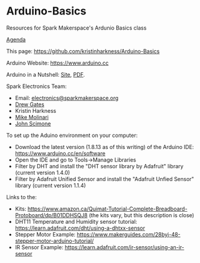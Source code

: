 # Arduino-Basics
Resources for Spark Makerspace's Ardunio Basics class

[Agenda](../agenda.md)

This page: https://github.com/kristinharkness/Arduino-Basics

Arduino Website: https://www.arduino.cc

Arduino in a Nutshell: [Site](https://hci.rwth-aachen.de/arduino), [PDF](https://hci.rwth-aachen.de/get-attachment/2346?fallback=/files/migrated/files/2346-Arduino-In-A-Nutshell-1.13.pdf&filename=Arduino%20In%20A%20Nutshell%201.13.pdf).

Spark Electronics Team:
* Email: electronics@sparkmakerspace.org
* [Drew Gates](https://github.com/drewgates)
* Kristin Harkness
* [Mike Molinari](https://github.com/mmiscool)
* [John Scimone](https://github.com/fsckyou)


To set up the Aduino environment on your computer:
* Download the latest version (1.8.13 as of this writing) of the Arduino IDE: https://www.arduino.cc/en/software
* Open the IDE and go to Tools->Manage Libraries
* Filter by DHT and install the "DHT sensor library by Adafruit" library (current version 1.4.0)
* Filter by Adafruit Unified Sensor and install the "Adafruit Unfied Sensor" library (current version 1.1.4)

Links to the:
* Kits: https://www.amazon.ca/Quimat-Tutorial-Complete-Breadboard-Protoboard/dp/B01DDHSQJ8 (the kits vary, but this description is close)
* DHT11 Temperature and Humidity sensor tutorial: https://learn.adafruit.com/dht/using-a-dhtxx-sensor
* Stepper Motor Example: https://www.makerguides.com/28byj-48-stepper-motor-arduino-tutorial/
* IR Sensor Example: https://learn.adafruit.com/ir-sensor/using-an-ir-sensor
